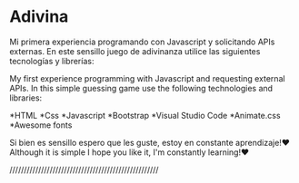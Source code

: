# Adivina

Mi primera experiencia programando con Javascript y solicitando APIs externas.
En este sensillo juego de adivinanza utilice las siguientes tecnologías y librerías:

My first experience programming with Javascript and requesting external APIs.
In this simple guessing game use the following technologies and libraries:

*HTML
*Css
*Javascript
*Bootstrap
*Visual Studio Code
*Animate.css
*Awesome fonts

Si bien es sensillo espero que les guste, estoy en constante aprendizaje!♥
Although it is simple I hope you like it, I'm constantly learning!♥

////////////////////////////////////////////////////



